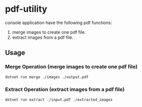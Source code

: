 # pdf-utility
console application have the following pdf functions:
1. merge images to create one pdf file.
2. extract images from a pdf file.

## Usage

### Merge Operation (merge images to create one pdf file)

```bash
dotnet run merge ./images ./output.pdf
```

### Extract Operation (extract images from a pdf file)  

```bash
dotnet run extract ./input.pdf ./extracted_images
```


